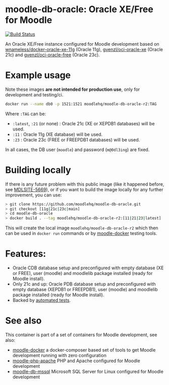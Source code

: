 # moodle-db-oracle: Oracle XE/Free for Moodle
[![Build Status](https://github.com/moodlehq/moodle-db-oracle/actions/workflows/ci.yml/badge.svg?branch=main)](https://github.com/moodlehq/moodle-db-oracle/actions/workflows/ci.yml)

An Oracle XE/Free instance configured for Moodle development based on [wnameless/docker-oracle-xe-11g](https://github.com/wnameless/docker-oracle-xe-11g) (Oracle 11g), [gvenzl/oci-oracle-xe](https://github.com/gvenzl/oci-oracle-xe) (Oracle 21c) and [gvenzl/oci-oracle-free](https://github.com/gvenzl/oci-oracle-free) (Oracle 23c).

# Example usage

Note these images **are not intended for production use**, only for development and testing/ci.

```bash
docker run --name db0 -p 1521:1521 moodlehq/moodle-db-oracle-r2:TAG
```
Where `:TAG` can be:

- `:latest`, `:21` (or none) : Oracle 21c (XE or XEPDB1 databases) will be used.
- `:11` : Oracle 11g (XE database) will be used.
- `:23` : Oracle 23c (FREE or FREEPDB1 databases) will be used.

In all cases, the DB user (`moodle`) and password (`m@0dl3ing`) are fixed.

# Building locally

If there is any future problem with this public image (like it happened before, see [MDLSITE-5669](https://tracker.moodle.org/browse/MDLSITE-5669)), or if you want to build the image locally for any further improvement, you can use:

```bash
> git clone https://github.com/moodlehq/moodle-db-oracle.git
> git checkout [11g|21c|23c|main]
> cd moodle-db-oracle
> docker build . --tag moodlehq/moodle-db-oracle-r2:[11|21|23|latest]
```
This will create the local image `moodlehq/moodle-db-oracle-r2` which then can be used in `docker run` commands or by [moodle-docker](https://github.com/moodlehq/moodle-docker) testing tools.

# Features:
* Oracle CDB database setup and preconfigured with empty database (XE or FREE), user (moodle) and moodlelib package installed (ready for Moodle install).
* Only 21c and up: Oracle PDB database setup and preconfigured with empty database (XEPDB1 or FREEPDB1), user (moodle) and moodlelib package installed (ready for Moodle install).
* Backed by [automated tests](https://github.com/moodlehq/moodle-db-oracle/actions?query=branch%3Amain).

# See also
This container is part of a set of containers for Moodle development, see also:

* [moodle-docker](https://github.com/moodlehq/moodle-docker) a docker-composer based set of tools to get Moodle development running with zero configuration
* [moodle-php-apache](https://github.com/moodlehq/moodle-php-apache) PHP and Apache configured for Moodle development
* [moodle-db-mssql](https://github.com/moodlehq/moodle-db-mssql) Microsoft SQL Server for Linux configured for Moodle development
